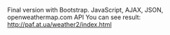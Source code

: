 Final version with Bootstrap. JavaScript, AJAX, JSON, openweathermap.com API
You can see result: http://paf.at.ua/weather2/index.html
